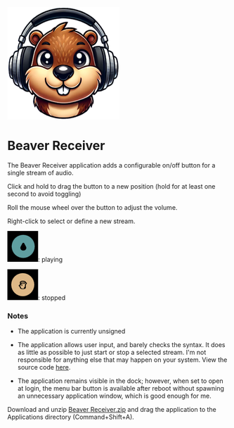 ![icon](/Windows/resources/256.png)

# Beaver Receiver

The Beaver Receiver application adds a configurable on/off button for a single stream of audio.

Click and hold to drag the button to a new position (hold for at least one second to avoid toggling)

Roll the mouse wheel over the button to adjust the volume.

Right-click to select or define a new stream.

![streaming.png](resources/streaming.png): playing

![stopped.png](resources/stopped.png): stopped

### Notes 
* The application is currently unsigned

* The application allows user input, and barely checks the syntax. It does as little as possible to just start or stop a selected stream. I'm not responsible for anything else that may happen on your system. View the source code [here](Source).
 
* The application remains visible in the dock; however, when set to open at login, the menu bar button is available after reboot without spawning an unnecessary application window, which is good enough for me.

Download and unzip [Beaver Receiver.zip](/macOS/Application/Beaver%20Receiver.zip) and drag the application to the Applications directory (Command+Shift+A).

